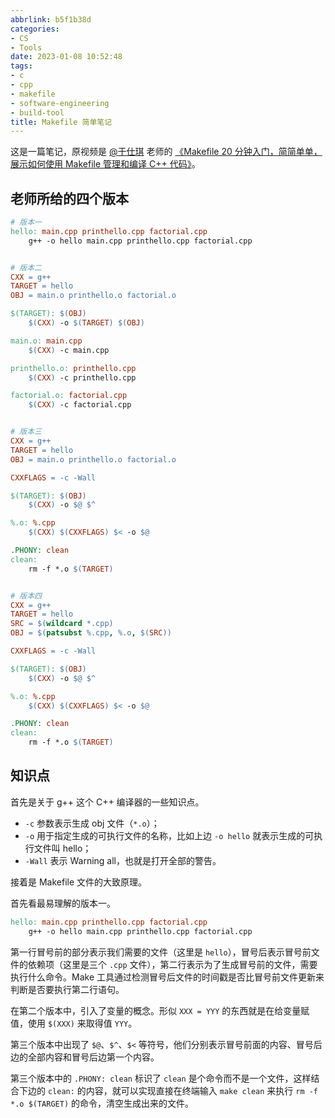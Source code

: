 ```yaml
---
abbrlink: b5f1b38d
categories:
- CS
- Tools
date: 2023-01-08 10:52:48
tags:
- c
- cpp
- makefile
- software-engineering
- build-tool
title: Makefile 简单笔记
---
```


这是一篇笔记，原视频是 [@于仕琪](https://space.bilibili.com/519963684) 老师的 [《Makefile 20 分钟入门，简简单单，展示如何使用 Makefile 管理和编译 C++ 代码》](https://www.bilibili.com/video/BV188411L7d2)。

<!--more-->

## 老师所给的四个版本

```makefile
# 版本一
hello: main.cpp printhello.cpp factorial.cpp
    g++ -o hello main.cpp printhello.cpp factorial.cpp


# 版本二
CXX = g++
TARGET = hello
OBJ = main.o printhello.o factorial.o

$(TARGET): $(OBJ)
    $(CXX) -o $(TARGET) $(OBJ)

main.o: main.cpp
    $(CXX) -c main.cpp

printhello.o: printhello.cpp
    $(CXX) -c printhello.cpp

factorial.o: factorial.cpp
    $(CXX) -c factorial.cpp


# 版本三
CXX = g++
TARGET = hello
OBJ = main.o printhello.o factorial.o

CXXFLAGS = -c -Wall

$(TARGET): $(OBJ)
    $(CXX) -o $@ $^

%.o: %.cpp
    $(CXX) $(CXXFLAGS) $< -o $@

.PHONY: clean
clean:
    rm -f *.o $(TARGET)


# 版本四
CXX = g++
TARGET = hello
SRC = $(wildcard *.cpp)
OBJ = $(patsubst %.cpp, %.o, $(SRC))

CXXFLAGS = -c -Wall

$(TARGET): $(OBJ)
    $(CXX) -o $@ $^

%.o: %.cpp
    $(CXX) $(CXXFLAGS) $< -o $@

.PHONY: clean
clean:
    rm -f *.o $(TARGET)
```

## 知识点

首先是关于 g++ 这个 C++ 编译器的一些知识点。

- `-c` 参数表示生成 obj 文件（`*.o`）；
- `-o` 用于指定生成的可执行文件的名称，比如上边 `-o hello` 就表示生成的可执行文件叫 hello；
- `-Wall` 表示 Warning all，也就是打开全部的警告。

接着是 Makefile 文件的大致原理。

首先看最易理解的版本一。

```makefile
hello: main.cpp printhello.cpp factorial.cpp
    g++ -o hello main.cpp printhello.cpp factorial.cpp
```

第一行冒号前的部分表示我们需要的文件（这里是 `hello`），冒号后表示冒号前文件的依赖项（这里是三个 `.cpp` 文件），第二行表示为了生成冒号前的文件，需要执行什么命令。Make 工具通过检测冒号后文件的时间戳是否比冒号前文件更新来判断是否要执行第二行语句。

在第二个版本中，引入了变量的概念。形似 `XXX = YYY` 的东西就是在给变量赋值，使用 `$(XXX)` 来取得值 `YYY`。

第三个版本中出现了 `$@`、`$^`、`$<` 等符号，他们分别表示冒号前面的内容、冒号后边的全部内容和冒号后边第一个内容。

第三个版本中的 `.PHONY: clean` 标识了 `clean` 是个命令而不是一个文件，这样结合下边的 `clean:` 的内容，就可以实现直接在终端输入 `make clean` 来执行 `rm -f *.o $(TARGET)` 的命令，清空生成出来的文件。